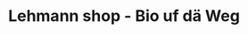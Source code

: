 ---
title: "Lehmann shop - Bio uf dä Weg"
url: /weinfelden/lehmann-shop-bio-uf-dae-weg/
shop: Lebensmittel
---